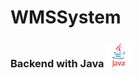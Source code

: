 # WMSSystem

<div align="left">
  <h3>Backend with Java <img src="https://github.com/devicons/devicon/blob/master/icons/java/java-original-wordmark.svg" width="40" height="40"/></h3>

</div>
